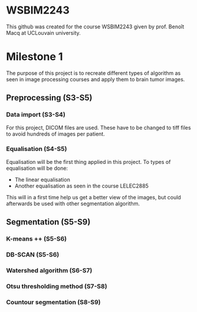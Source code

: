 # WSBIM2243
This github was created for the course WSBIM2243 given by prof. Benoît Macq at UCLouvain university.

# Milestone 1
The purpose of this project is to recreate different types of algorithm as seen in image processing courses and apply them to brain tumor images.
## Preprocessing (S3-S5)
### Data import (S3-S4)
For this project, DICOM files are used. These have to be changed to tiff files to avoid hundreds of images per patient.

### Equalisation (S4-S5)
Equalisation will be the first thing applied in this project. To types of equalisation will be done: 
- The linear equalisation
- Another equalisation as seen in the course LELEC2885

This will in a first time help us get a better view of the images, but could afterwards be used with other segmentation algorithm.

## Segmentation (S5-S9)
### K-means ++ (S5-S6)

### DB-SCAN (S5-S6)

### Watershed algorithm (S6-S7)

### Otsu thresholding method (S7-S8)

### Countour segmentation (S8-S9)

